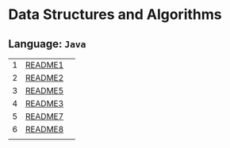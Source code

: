 # Data Structures and Algorithms

## Language: `Java`

|    |    |    |
|----|----|----|
|1| [README1](challenge1/README.md) |
|2| [README2](challenge2/README.md) |
|3| [README5](challenge5/README.md) |
|4| [README3](challenge3/README.md) |
|5| [README7](challenge7/README.md) |
|6| [README8](challenge8/README.md) |
|    |    |    |
